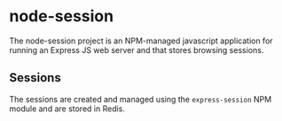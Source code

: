 # node-session

The node-session project is an NPM-managed javascript application for
running an Express JS web server and that stores browsing sessions.

## Sessions

The sessions are created and managed using the `express-session` NPM module
and are stored in Redis.
